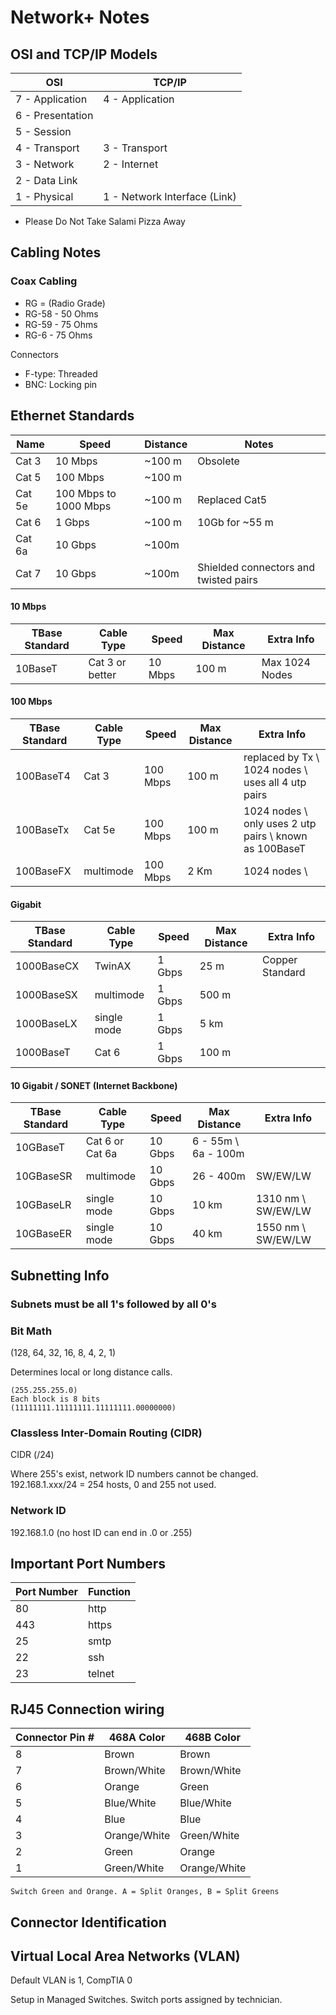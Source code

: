# Network+ Notes

## OSI and TCP/IP Models

| OSI              | TCP/IP          |
| ---------------- |---------------- |
| 7 - Application  | 4 - Application |
| 6 - Presentation |                 |
| 5 - Session      |                 |
| 4 - Transport    | 3 - Transport   |
| 3 - Network      | 2 - Internet    |
| 2 - Data Link    |                 |
| 1 - Physical     | 1 - Network Interface (Link)|

* Please Do Not Take Salami Pizza Away

## Cabling Notes
### Coax Cabling
- RG = (Radio Grade)
- RG-58 - 50 Ohms
- RG-59 - 75 Ohms
- RG-6 - 75 Ohms

Connectors
- F-type: Threaded
- BNC: Locking pin

## Ethernet Standards
| Name | Speed | Distance | Notes |
|-|-|-|-|
| Cat 3 | 10 Mbps | ~100 m | Obsolete |
| Cat 5 | 100 Mbps | ~100 m ||
| Cat 5e | 100 Mbps to 1000 Mbps | ~100 m | Replaced Cat5 |
| Cat 6 | 1 Gbps | ~100 m | 10Gb for ~55 m |
| Cat 6a | 10 Gbps | ~100m ||
| Cat 7 | 10 Gbps | ~100m | Shielded connectors and twisted pairs |

#### 10 Mbps
| TBase Standard | Cable Type | Speed | Max Distance | Extra Info |
|-|-|-|-|-|
| 10BaseT | Cat 3 or better |10 Mbps | 100 m | Max 1024 Nodes |
#### 100 Mbps
| TBase Standard | Cable Type | Speed | Max Distance | Extra Info |
|-|-|-|-|-|
| 100BaseT4 |Cat 3 | 100 Mbps | 100 m | replaced by Tx \ 1024 nodes \ uses all 4 utp pairs |
| 100BaseTx | Cat 5e | 100 Mbps | 100 m | 1024 nodes \ only uses 2 utp pairs \ known as 100BaseT |
| 100BaseFX | multimode | 100 Mbps | 2 Km | 1024 nodes \ |
#### Gigabit
| TBase Standard | Cable Type | Speed | Max Distance | Extra Info |
|-|-|-|-|-|
| 1000BaseCX | TwinAX | 1 Gbps | 25 m | Copper Standard|
| 1000BaseSX | multimode | 1 Gbps | 500 m ||
| 1000BaseLX | single mode | 1 Gbps | 5 km ||
| 1000BaseT | Cat 6 | 1 Gbps |100 m ||
#### 10 Gigabit / SONET (Internet Backbone)
| TBase Standard | Cable Type | Speed | Max Distance | Extra Info |
|-|-|-|-|-|
| 10GBaseT | Cat 6 or Cat 6a | 10 Gbps | 6 - 55m \ 6a - 100m ||
| 10GBaseSR | multimode | 10 Gbps | 26 - 400m | SW/EW/LW |
| 10GBaseLR | single mode | 10 Gbps | 10 km | 1310 nm \ SW/EW/LW |
| 10GBaseER | single mode | 10 Gbps | 40 km | 1550 nm \ SW/EW/LW |

## Subnetting Info

### Subnets must be all 1's followed by all 0's
### Bit Math
(128, 64, 32, 16, 8, 4, 2, 1)

Determines local or long distance calls.
```
(255.255.255.0)
Each block is 8 bits
(11111111.11111111.11111111.00000000)
```

### Classless Inter-Domain Routing (CIDR)
CIDR (/24)

Where 255's exist, network ID numbers cannot be changed.
192.168.1.xxx/24 = 254 hosts, 0 and 255 not used.

### Network ID
192.168.1.0
(no host ID can end in .0 or .255)


## Important Port Numbers
| Port Number | Function |
| ----------- | -------- |
|80|http|
|443|https|
|25|smtp|
|22|ssh|
|23|telnet|

## RJ45 Connection wiring

|Connector Pin #   | 468A Color       | 468B  Color     |
| ---------------- | ---------------- |---------------- |
|8|Brown|Brown|
|7|Brown/White|Brown/White|
|6|Orange|Green|
|5|Blue/White|Blue/White|
|4|Blue|Blue|
|3|Orange/White|Green/White|
|2|Green|Orange|
|1|Green/White|Orange/White|

```
Switch Green and Orange. A = Split Oranges, B = Split Greens
```


## Connector Identification

## Virtual Local Area Networks (VLAN)
Default VLAN is 1, CompTIA 0

Setup in Managed Switches.
Switch ports assigned by technician.